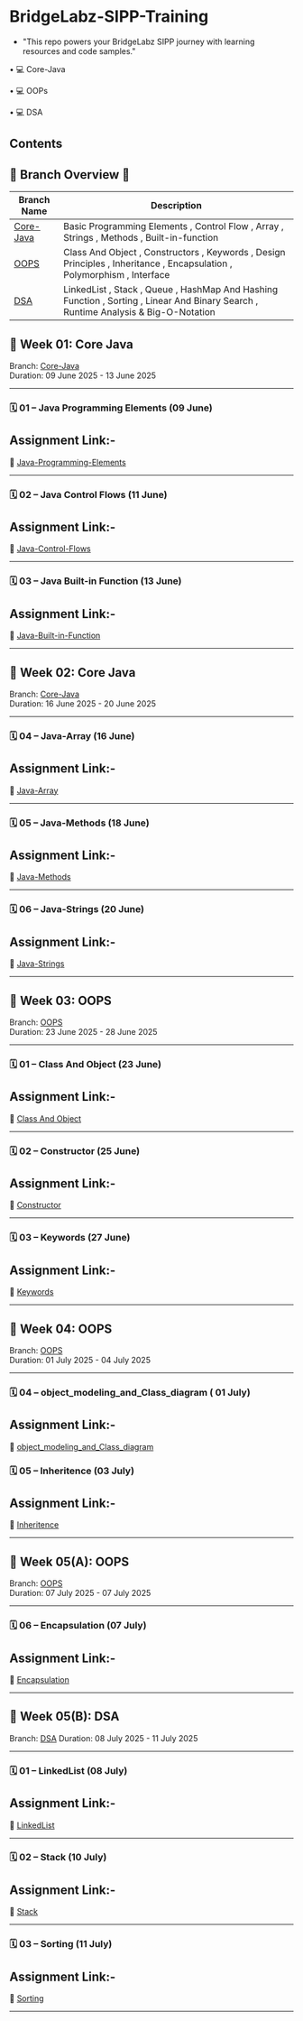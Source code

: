 # BridgeLabz-SIPP-Training
- "This repo powers your BridgeLabz SIPP journey with learning resources and code samples."


• 💻 Core-Java

• 💻 OOPs

• 💻 DSA



## Contents
## 📖 Branch Overview 📖 


| Branch Name | Description |
|-------------|-------------|
| [Core-Java]( https://github.com/Vikas98765/BridgeLabz-SIPP-Training/tree/Core-Java)|Basic Programming Elements , Control Flow , Array , Strings , Methods , Built-in-function  |
| [OOPS](https://github.com/Vikas98765/BridgeLabz-SIPP-Training/blob/OOPS) |Class And Object , Constructors , Keywords , Design Principles , Inheritance , Encapsulation , Polymorphism , Interface  |
| [DSA](https://github.com/Vikas98765/BridgeLabz-SIPP-Training/tree/DSA) |LinkedList , Stack , Queue , HashMap And Hashing Function , Sorting , Linear And Binary Search , Runtime Analysis & Big-O-Notation  |


## 📆 Week 01: Core Java  
Branch: [Core-Java](https://github.com/Vikas98765/BridgeLabz-SIPP-Training/tree/Core-Java)  
Duration: 09 June 2025 - 13 June 2025

---

### 🗓 01 – Java Programming Elements (09 June)  
## Assignment Link:-
📁 [Java-Programming-Elements](https://github.com/Vikas98765/BridgeLabz-SIPP-Training/tree/Core-Java/Programming%20Elements)

---

### 🗓 02 – Java Control Flows (11 June)  
## Assignment Link:-
📁 [Java-Control-Flows](https://github.com/Vikas98765/BridgeLabz-SIPP-Training/tree/Core-Java/Control%20Flow)

---

### 🗓 03 – Java Built-in Function (13 June) 
## Assignment Link:-
📁 [Java-Built-in-Function](https://github.com/Vikas98765/BridgeLabz-SIPP-Training/tree/Core-Java/Java-Built-In-Function)

---

## 📆 Week 02: Core Java  
Branch: [Core-Java](https://github.com/Vikas98765/BridgeLabz-SIPP-Training/tree/Core-Java)  
Duration: 16 June 2025 - 20 June 2025

---

### 🗓 04 – Java-Array (16 June) 
## Assignment Link:-
📁 [Java-Array](https://github.com/Vikas98765/BridgeLabz-SIPP-Training/tree/Core-Java/array)

---

### 🗓 05 – Java-Methods (18 June) 
## Assignment Link:-
📁 [Java-Methods](https://github.com/Vikas98765/BridgeLabz-SIPP-Training/tree/Core-Java/methodsSheetSolutions)

---

### 🗓 06 – Java-Strings (20 June) 
## Assignment Link:-
📁 [Java-Strings](https://github.com/Vikas98765/BridgeLabz-SIPP-Training/tree/Core-Java/Strings)

---

## 📆 Week 03: OOPS
Branch: [OOPS](https://github.com/Vikas98765/BridgeLabz-SIPP-Training/tree/OOPS)  
Duration: 23 June 2025 - 28 June 2025

---

### 🗓 01 – Class And Object (23 June) 
## Assignment Link:-
📁 [Class And Object](https://github.com/Vikas98765/BridgeLabz-SIPP-Training/tree/OOPS/Class-And-Object)

---

### 🗓 02 – Constructor (25 June) 
## Assignment Link:-
📁 [Constructor](https://github.com/Vikas98765/BridgeLabz-SIPP-Training/tree/OOPS/Constructor)

---

### 🗓 03 – Keywords (27 June) 
## Assignment Link:-
📁 [Keywords](https://github.com/Vikas98765/BridgeLabz-SIPP-Training/tree/OOPS/JavaKeyWords)

---

## 📆 Week 04: OOPS
Branch: [OOPS](https://github.com/Vikas98765/BridgeLabz-SIPP-Training/tree/OOPS)  
Duration: 01 July 2025 - 04 July 2025

---

### 🗓 04 – object_modeling_and_Class_diagram ( 01 July) 
## Assignment Link:-
📁 [object_modeling_and_Class_diagram](https://github.com/Vikas98765/BridgeLabz-SIPP-Training/tree/OOPS/object_modeling_and_Class_diagram)


### 🗓 05 – Inheritence (03 July) 
## Assignment Link:-
📁 [Inheritence](https://github.com/Vikas98765/BridgeLabz-SIPP-Training/tree/OOPS/JavaInheritance)

---

## 📆 Week 05(A): OOPS
Branch: [OOPS](https://github.com/Vikas98765/BridgeLabz-SIPP-Training/tree/OOPS)  
Duration: 07 July 2025 - 07 July 2025

---

### 🗓 06 – Encapsulation (07 July) 
## Assignment Link:-
📁 [Encapsulation](https://github.com/Vikas98765/BridgeLabz-SIPP-Training/tree/OOPS/Encapsulation)

---

## 📆 Week 05(B): DSA
Branch: [DSA](https://github.com/Vikas98765/BridgeLabz-SIPP-Training/tree/DSA) 
Duration: 08 July 2025 - 11 July 2025

---

### 🗓 01 – LinkedList (08 July) 
## Assignment Link:-
📁 [LinkedList](https://github.com/Vikas98765/BridgeLabz-SIPP-Training/tree/DSA/LinkedList)

---

### 🗓 02 – Stack (10 July) 
## Assignment Link:-
📁 [Stack](https://github.com/Vikas98765/BridgeLabz-SIPP-Training/tree/DSA/Stack)

---

### 🗓 03 – Sorting (11 July) 
## Assignment Link:-
📁 [Sorting](https://github.com/Vikas98765/BridgeLabz-SIPP-Training/tree/DSA/Sorting)

---










